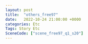 ```yaml
---
layout: post
title:  "others_free97"
date:   2022-10-24 21:00:00 +0000
categories: Etc
Tags: Story Etc
SceneCode: ["scene_free97_q1_s20"]
---
```

